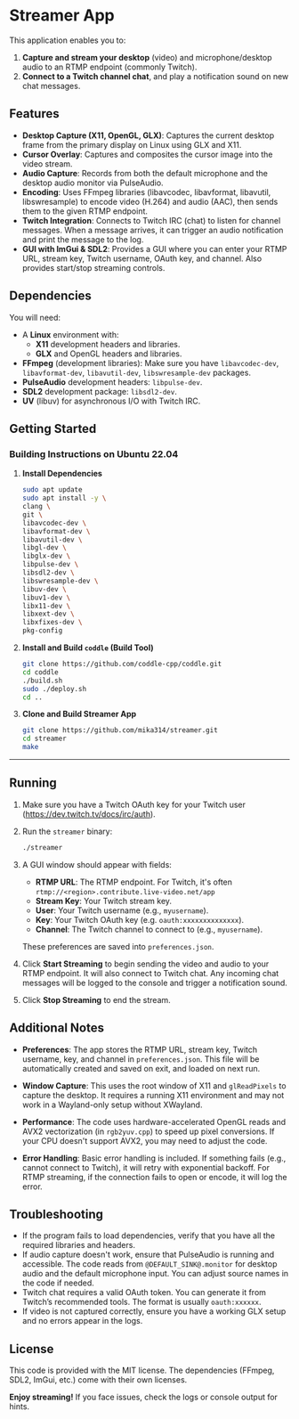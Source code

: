 # Streamer App

This application enables you to:

1. **Capture and stream your desktop** (video) and microphone/desktop audio to an RTMP endpoint (commonly Twitch).
2. **Connect to a Twitch channel chat**, and play a notification sound on new chat messages.

## Features

- **Desktop Capture (X11, OpenGL, GLX)**: Captures the current desktop frame from the primary display on Linux using GLX and X11.
- **Cursor Overlay**: Captures and composites the cursor image into the video stream.
- **Audio Capture**: Records from both the default microphone and the desktop audio monitor via PulseAudio.
- **Encoding**: Uses FFmpeg libraries (libavcodec, libavformat, libavutil, libswresample) to encode video (H.264) and audio (AAC), then sends them to the given RTMP endpoint.
- **Twitch Integration**: Connects to Twitch IRC (chat) to listen for channel messages. When a message arrives, it can trigger an audio notification and print the message to the log.
- **GUI with ImGui & SDL2**: Provides a GUI where you can enter your RTMP URL, stream key, Twitch username, OAuth key, and channel. Also provides start/stop streaming controls.

## Dependencies

You will need:

- A **Linux** environment with:
  - **X11** development headers and libraries.
  - **GLX** and OpenGL headers and libraries.
- **FFmpeg** (development libraries):
  Make sure you have `libavcodec-dev`, `libavformat-dev`, `libavutil-dev`, `libswresample-dev` packages.
- **PulseAudio** development headers: `libpulse-dev`.
- **SDL2** development package: `libsdl2-dev`.
- **UV** (libuv) for asynchronous I/O with Twitch IRC.

## **Getting Started**

### **Building Instructions on Ubuntu 22.04**

1. **Install Dependencies**
   ```bash
   sudo apt update
   sudo apt install -y \
   clang \
   git \
   libavcodec-dev \
   libavformat-dev \
   libavutil-dev \
   libgl-dev \
   libglx-dev \
   libpulse-dev \
   libsdl2-dev \
   libswresample-dev \
   libuv-dev \
   libuv1-dev \
   libx11-dev \
   libxext-dev \
   libxfixes-dev \
   pkg-config
   ```

2. **Install and Build `coddle` (Build Tool)**
   ```bash
   git clone https://github.com/coddle-cpp/coddle.git
   cd coddle
   ./build.sh
   sudo ./deploy.sh
   cd ..
   ```

3. **Clone and Build Streamer App**
   ```bash
   git clone https://github.com/mika314/streamer.git
   cd streamer
   make
   ```

---

## Running

1. Make sure you have a Twitch OAuth key for your Twitch user (https://dev.twitch.tv/docs/irc/auth).
   
2. Run the `streamer` binary:
   ```sh
   ./streamer
   ```

3. A GUI window should appear with fields:
   - **RTMP URL**: The RTMP endpoint. For Twitch, it's often `rtmp://<region>.contribute.live-video.net/app`
   - **Stream Key**: Your Twitch stream key.
   - **User**: Your Twitch username (e.g., `myusername`).
   - **Key**: Your Twitch OAuth key (e.g. `oauth:xxxxxxxxxxxxxx`).
   - **Channel**: The Twitch channel to connect to (e.g., `myusername`).

   These preferences are saved into `preferences.json`.

4. Click **Start Streaming** to begin sending the video and audio to your RTMP endpoint. It will also connect to Twitch chat. Any incoming chat messages will be logged to the console and trigger a notification sound.

5. Click **Stop Streaming** to end the stream.

## Additional Notes

- **Preferences**: The app stores the RTMP URL, stream key, Twitch username, key, and channel in `preferences.json`. This file will be automatically created and saved on exit, and loaded on next run.
  
- **Window Capture**: This uses the root window of X11 and `glReadPixels` to capture the desktop. It requires a running X11 environment and may not work in a Wayland-only setup without XWayland.

- **Performance**: The code uses hardware-accelerated OpenGL reads and AVX2 vectorization (in `rgb2yuv.cpp`) to speed up pixel conversions. If your CPU doesn't support AVX2, you may need to adjust the code.

- **Error Handling**: Basic error handling is included. If something fails (e.g., cannot connect to Twitch), it will retry with exponential backoff. For RTMP streaming, if the connection fails to open or encode, it will log the error.

## Troubleshooting

- If the program fails to load dependencies, verify that you have all the required libraries and headers.
- If audio capture doesn't work, ensure that PulseAudio is running and accessible. The code reads from `@DEFAULT_SINK@.monitor` for desktop audio and the default microphone input.
  You can adjust source names in the code if needed.
- Twitch chat requires a valid OAuth token. You can generate it from Twitch’s recommended tools. The format is usually `oauth:xxxxxx`.
- If video is not captured correctly, ensure you have a working GLX setup and no errors appear in the logs.

## License

This code is provided with the MIT license. The dependencies (FFmpeg, SDL2, ImGui, etc.) come with their own licenses.


**Enjoy streaming!** If you face issues, check the logs or console output for hints.
